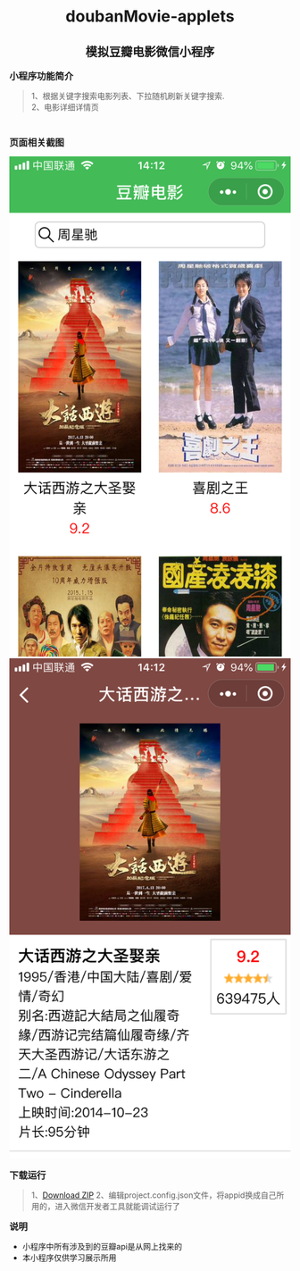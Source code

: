<h1 align="center" style="margin-bottom:10px;">doubanMovie-applets</h1>
<h2 align="center">模拟豆瓣电影微信小程序</h2>
<h3 style="margin:10px 0"> 小程序功能简介</h3>

>1、根据关键字搜索电影列表、下拉随机刷新关键字搜索.<br>
>2、电影详细详情页
<br>
<h3 style="margin:10px 0">页面相关截图</h3>

![页面相关截图](READMEIMGS/appletsDouban1.png)
![页面相关截图](READMEIMGS/appletsDouban2.png)

<h3 style="margin:10px 0">下载运行</h3>

>1、[Download ZIP](https://github.com/YihooIsMe/doubanMovie-applets.git)
>2、编辑project.config.json文件，将appid换成自己所用的，进入微信开发者工具就能调试运行了

<h3 style="margin:10px 0">说明</h3>

* 小程序中所有涉及到的豆瓣api是从网上找来的
* 本小程序仅供学习展示所用